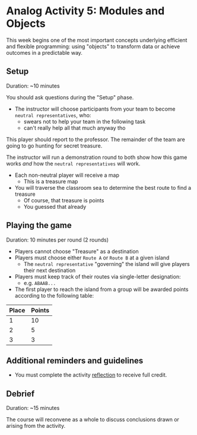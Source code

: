 # Analog Activity 5: Modules and Objects

This week begins one of the most important concepts underlying efficient and flexible programming: using "objects" to transform data or achieve outcomes in a predictable way.

## Setup

Duration: ~10 minutes

You should ask questions during the "Setup" phase.

* The instructor will choose participants from your team to become `neutral representatives`, who:
  * swears not to help your team in the following task
  * can't really help all that much anyway tho

This player should report to the professor. The remainder of the team are going to go hunting for secret treasure.

The instructor will run a demonstration round to both show how this game works _and_ how the `neutral representatives` will work.

* Each non-neutral player will receive a map
  * This is a treasure map
* You will traverse the classroom sea to determine the best route to find a treasure
  * Of course, that treasure is points
  * You guessed that already

## Playing the game

Duration: 10 minutes per round (2 rounds)

* Players cannot choose "Treasure" as a destination
* Players must choose either `Route A` or `Route B` at a given island
  * The `neutral representative` "governing" the island will give players their next destination
* Players must keep track of their routes via single-letter designation:
  * e.g. `ABAAB...`
* The first player to reach the island from a group will be awarded points according to the following table:

|Place |Points |
|:-----|:------|
|1     |10     |
|2     |5      |
|3     |3      |

## Additional reminders and guidelines

* You must complete the activity [reflection](writing/reflection.md) to receive full credit.

## Debrief

Duration: ~15 minutes

The course will reconvene as a whole to discuss conclusions drawn or arising from the activity.

